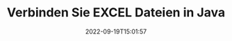 ---
############################# Static ############################
layout: "auto-gen-merger"
date: 2022-09-19T15:01:57
draft: false
otherformats: dot mhtml odt ott ppt txt xlam xls xlsb xlsm xlsx xlt xltm xltx xps jpeg

############################# Head ############################
head_title: "Verbinden Sie EXCEL Dateien über die Java & J2SE Documents Merger API"
head_description: "Verbinden Sie mehrere EXCEL-Dateien in Java mithilfe der Dokumentenzusammenführungs-API mit allen Daten, Stilen und Formatierungen als Quelldokumente."

############################# Header ############################
title: "Verbinden Sie EXCEL Dateien in Java"
description: "Treten Sie EXCEL mit ein paar Zeilen Java-Code bei."
bg_image: "https://cms.admin.containerize.com/templates/aspose/App_Themes/V3/images/bg/header1.png"
bg_overlay: false
button:
    enable: true
    icon: "fas fa-arrow-down"
    label: "Download kostenlose Testversion"
    link: "https://downloads.groupdocs.com/merger/java"

############################# SubMenu ############################
submenu:
    enable: true

    left:
        img_alt: "GroupDocs.Merger for Java"
        image: "https://cms.admin.containerize.com/templates/groupdocs/images/product-logos/90x90-noborder/groupdocs-merger-java.png"
        product: "GroupDocs.Merger"
        platform: "Java"

    middle:
        button:

            # button loop
            - link: "https://apireference.groupdocs.com/merger/java"
              text: "API-Referenz"

            # button loop
            - link: "https://github.com/groupdocs-merger"
              text: "Codebeispiele"

            # button loop
            - link: "https://products.groupdocs.app/merger/family"
              text: "Live-Demos"

            # button loop
            - link: "https://purchase.groupdocs.com/pricing/merger/java"
              text: "Preisgestaltung"

    right:
        link_download: "https://downloads.groupdocs.com/merger"
        link_learn: "https://docs.groupdocs.com/merger/java"
        link_buy: "https://purchase.groupdocs.com"

############################# About ############################
about:
    enable: true
    title: "Über die GroupDocs.Merger for Java-API"
    content: |
        [GroupDocs.Merger for Java](/de/merger/java/) bietet eine bequeme Lösung, um mehrere PDF-, Microsoft Office- (Word, Excel, PowerPoint, OneNote), OpenDocument-, HTML-, Bilder- und viele andere Dokumente in einer einzigen Datei innerhalb von Java-Anwendungen. GroupDocs.Merger erspart Ihnen viel Aufwand, da Sie EXCEL-Dokumente zusammenführen dürfen - es ist nicht erforderlich, Software von Drittanbietern, Desktop-Anwendungen oder Plugins zu installieren. Jetzt ist es unnötig, Ihre Zeit zu verschwenden und Dateien manuell zusammenzufügen! Die Mission von GroupDocs ist es, die beste Qualität bereitzustellen und die Workflows zur Dokumentenverarbeitung zu vereinfachen.
        
        GroupDocs.Merger API ist die richtige Wahl für Unternehmenslösungen, die Funktionen zum Zusammenführen von Dateien benötigen. Diese APIs werden auf allen wichtigen Betriebssystemen und Plattformen einschließlich J2SE 7.0 (1.7), J2SE 8.0 (1.8), Java 10 gut unterstützt.

############################# Steps ############################
steps:
    enable: true
    title_left: "Verbinden Sie mehrere EXCEL-Dateien in Java"
    content_left: |
        [GroupDocs.Merger for Java](/de/merger/java/) macht es Java-Entwicklern leicht, mehrere EXCEL-Dateien zu verbinden, indem sie einige einfache Schritte ausführen.
        
        * Erstellen Sie eine Instanz von **Merger** und übergeben Sie den Pfad des Quelldokuments als Konstruktorparameter.
        * Rufen Sie **Join** der **Merger**-Klasse auf und übergeben Sie den zweiten Quelldokumentpfad.
        * Rufen Sie **Save** der Klasse **Merger** auf, um das zusammengeführte Dokument zu speichern.

    title_right: "System Anforderungen"
    content_right: |
        GroupDocs.Merger for Java-APIs werden auf allen wichtigen Plattformen und Betriebssystemen unterstützt. Bevor Sie den folgenden Code ausführen, stellen Sie bitte sicher, dass die folgenden Voraussetzungen auf Ihrem System installiert sind.

        * Betriebssysteme: Microsoft Windows, Linux, MacOS
        * Entwicklungsumgebungen: NetBeans, IntelliJ IDEA, Eclipse
        * Rahmen: J2SE 7.0 (1.7), J2SE 8.0 (1.8), Java 10
        * Laden Sie die neueste Version von GroupDocs.Merger for Java von [Maven](https://repository.groupdocs.com/webapp/#/artifacts/browse/tree/General/repo/com/groupdocs/groupdocs-merger) herunter
         
    code: |
     {{% merger/additional-styles %}}
     {{< merger/code-merger title="So verbinden Sie EXCEL-Dateien mit Java-Beispielcode">}}

        ```java    
        // Verknüpfen Sie EXCEL-Dateien mit GroupDocs.Merger for Java API
        // Merger mit Eingabedokument EXCEL instanziieren
        Merger merger = new Merger("input_1.excel");

        // Rufen Sie die Join-Methode der Merger-Klasseninstanz auf und übergeben Sie den zweiten Quelldokumentpfad
        merger.join("input_2.excel");
    
        // Rufen Sie die save-Methode der Merger-Klasseninstanz auf, um das zusammengeführte Dokument zu speichern
        merger.save("merged-file.excel"); 
        ```
     {{< /merger/code-merger >}}

############################# Demos ############################
demos:
    enable: true
    title: "Live-Demos - Online-App zum Verbinden von Dokumenten"
    content: |
       Treten Sie jetzt mehr als einer EXCEL-Datei bei, indem Sie die Website [GroupDocs.Merger Live Demos](https://products.groupdocs.app/merger/excel) besuchen.
       Die Live-Demo hat die folgenden Vorteile.
        
############################# About Formats ############################
about_formats:
    enable: true

############################# More Formats ############################
more_formats:
    enable: true
    title: "Verbinden anderer Dokumentformate"
    content: |
        Java dokumentiert Fusions-API für Dateiformate und Bilder. Verbinden Sie einige der gängigen Dokumentformate wie unten angegeben.

############################# Back to top ###############################
back_to_top:
    enable: true
---